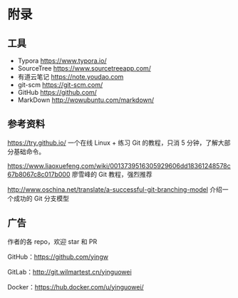 # 附录

## 工具

- Typora https://www.typora.io/
- SourceTree https://www.sourcetreeapp.com/
- 有道云笔记 https://note.youdao.com
- git-scm https://git-scm.com/
- GitHub https://github.com/
- MarkDown http://wowubuntu.com/markdown/



## 参考资料

https://try.github.io/ 一个在线 Linux + 练习 Git 的教程，只消 5 分钟，了解大部分基础命令。

https://www.liaoxuefeng.com/wiki/0013739516305929606dd18361248578c67b8067c8c017b000 廖雪峰的 Git 教程，强烈推荐

http://www.oschina.net/translate/a-successful-git-branching-model 介绍一个成功的 Git 分支模型



## 广告

作者的各 repo，欢迎 star 和 PR

GitHub：https://github.com/yingw

GitLab：http://git.wilmartest.cn/yinguowei

Docker：https://hub.docker.com/u/yinguowei/
